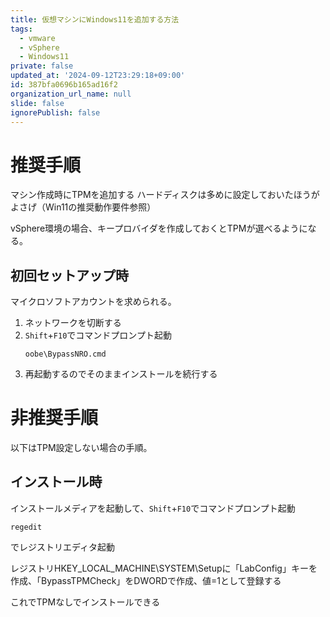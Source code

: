 ```yaml
---
title: 仮想マシンにWindows11を追加する方法
tags:
  - vmware
  - vSphere
  - Windows11
private: false
updated_at: '2024-09-12T23:29:18+09:00'
id: 387bfa0696b165ad16f2
organization_url_name: null
slide: false
ignorePublish: false
---
```

# 推奨手順

マシン作成時にTPMを追加する
ハードディスクは多めに設定しておいたほうがよさげ（Win11の推奨動作要件参照）

vSphere環境の場合、キープロバイダを作成しておくとTPMが選べるようになる。


## 初回セットアップ時

マイクロソフトアカウントを求められる。

1. ネットワークを切断する
1. `Shift`+`F10`でコマンドプロンプト起動
    ```
    oobe\BypassNRO.cmd
    ```
1. 再起動するのでそのままインストールを続行する


# 非推奨手順

以下はTPM設定しない場合の手順。

## インストール時

インストールメディアを起動して、`Shift`+`F10`でコマンドプロンプト起動
```
regedit
```
でレジストリエディタ起動

レジストリHKEY_LOCAL_MACHINE\SYSTEM\Setupに「LabConfig」キーを作成、「BypassTPMCheck」をDWORDで作成、値=1として登録する

これでTPMなしでインストールできる
